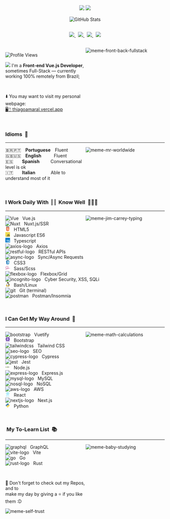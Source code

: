 <div align="center"><picture>
    <source media="(prefers-color-scheme: dark)" srcset="https://readme-typing-svg.herokuapp.com?font=Inter&size=38&duration=3500&pause=1500&color=F7F7F7&center=true&vCenter=true&width=800&lines=Hi+there%2C+I'm+%40it-jhack;I'm+a+Front-end+Vue.js+Developer" />
    <img src="https://readme-typing-svg.herokuapp.com?font=Inter&size=38&duration=3500&pause=1500&color=000000&center=true&vCenter=true&width=800&lines=Hi+there%2C+I'm+%40it-jhack;I'm+a+Front-end+Vue.js+Developer" />
  </picture>
  <picture>
    <source media="(prefers-color-scheme: dark)" srcset="https://readme-typing-svg.herokuapp.com?font=Inter&size=28&duration=3000&pause=2000&color=F7F7F7&center=true&vCenter=true&width=800&lines=I+hope+you+find+what+you're+looking+for+in+here+%F0%9F%99%82;With+some+experience+in+Back-end+and+Cyber+Security+too" />
    <img src="https://readme-typing-svg.herokuapp.com?font=Inter&size=28&duration=3000&pause=2000&color=000000&center=true&vCenter=true&width=800&lines=I+hope+you+find+what+you're+looking+for+in+here+%F0%9F%99%82;With+some+background+in+Back-end+and+Cyber+Security+too" />
  </picture>
</div>

<br>

<div align="center">
  <picture>
    <source media="(prefers-color-scheme: dark)" srcset="https://github-readme-stats.vercel.app/api?username=it-jhack&show_icons=true&theme=gotham" />
    <img src="https://github-readme-stats.vercel.app/api?username=it-jhack&show_icons=true" alt="GitHub Stats">
  </picture>
</div>

<br>

<p align="center"> 
  <a href="https://www.linkedin.com/in/tpamaral/?locale=en_US">
    <img src="https://img.shields.io/badge/linkedin-%230077B5.svg?&style=for-the-badge&logo=linkedin&logoColor=white" />
  </a>&nbsp;
  <a href="https://www.instagram.com/thiago_amaral_0x539">
    <img src="https://img.shields.io/badge/instagram-%23E4405F.svg?&style=for-the-badge&logo=instagram&logoColor=white" />        
  </a>&nbsp;
  <a href="https://wa.me/5514998416457">
    <img src="https://img.shields.io/badge/WhatsApp-25D366?style=for-the-badge&logo=whatsapp&logoColor=white" />
  </a>&nbsp;
  <a href="https://www.reddit.com/user/it_jhack">
    <img src="https://img.shields.io/badge/Reddit-FF4500?style=for-the-badge&logo=reddit&logoColor=white" />
  </a>
</p>

<br>

<img align="right" src="https://user-images.githubusercontent.com/74467166/199714875-b9572d0d-2008-4ce4-9c2f-b0754ad9ece1.png" alt="meme-front-back-fullstack" height="200" width="250" />

![Profile Views](https://komarev.com/ghpvc/?username=it-jhack)

<p>
  <img src="https://media.giphy.com/media/hvRJCLFzcasrR4ia7z/giphy.gif" width="20" />
  I'm a <b>Front-end Vue.js Developer</b>, sometimes Full-Stack — currently working 100% remotely from Brazil;
</p>

<br>

<p>
  ⬇️ You may want to visit my personal webpage:
  <a href="https://thiagoamaral.vercel.app/" target="_blank">
    <br>
    🖥️🖱️ thiagoamaral.vercel.app
  </a>
</p>

<br>

### <b>Idioms</b>&nbsp;&nbsp;💬
<hr>
<img align="right" src="https://user-images.githubusercontent.com/74467166/199714884-023c31b5-46e2-49c1-aa54-f11c28724998.png" alt="meme-mr-worldwide" height="150" width="250" />
<!-- not using table tags because I don't like github's markdown/html table :P -->
🇧🇷🇵🇹&emsp;<b>Portuguese</b>&emsp;Fluent<br>
🇬🇧🇺🇸&emsp;<b>English</b>&emsp;&emsp;&nbsp;&nbsp;&nbsp;Fluent<br>
🇪🇸&emsp;&emsp;<b>Spanish</b>&emsp;&emsp;&ensp;Conversational level is ok<br>
🇮🇹&emsp;&emsp;<b>Italian</b>&emsp;&emsp;&emsp;&ensp;Able to understand most of it<br>

<br>
<br>

###  <b> I Work Daily With&nbsp;&nbsp;|&nbsp;|&nbsp;&nbsp;Know Well</b>&nbsp;&nbsp;👨🏻‍💻
<hr>
<img align="right" src="https://media.tenor.com/pVwOAuOdI4MAAAAC/jim-carrey-bruce-almighty.gif" alt="meme-jim-carrey-typing" height="150" width="250" />
<p>
  <img src="https://cdn.jsdelivr.net/gh/devicons/devicon/icons/vuejs/vuejs-original.svg" alt="Vue" width="15" height="15" />
  &nbsp;&nbsp;Vue.js<br>

  <img src="https://cdn.jsdelivr.net/gh/devicons/devicon/icons/nuxtjs/nuxtjs-original.svg" alt="Nuxt" width="15" height="15"  />
  &nbsp;&nbsp;Nuxt.js/SSR<br>

  <img src="https://raw.githubusercontent.com/devicons/devicon/master/icons/html5/html5-original-wordmark.svg" alt="html5" width="15" height="15"/>
  &nbsp;&nbsp;HTML5<br>

  <img src="https://raw.githubusercontent.com/devicons/devicon/master/icons/javascript/javascript-original.svg" alt="javascript" width="15" height="15"/>
  &nbsp;&nbsp;Javascript ES6<br>

  <img src="https://raw.githubusercontent.com/devicons/devicon/master/icons/typescript/typescript-original.svg" alt="typescript" width="15" height="15"/>
  &nbsp;&nbsp;Typescript<br>

  <img src="https://user-images.githubusercontent.com/74467166/199714985-419a3994-9c80-4475-9d15-edb6a28b39f1.png" alt="axios-logo" width="15" height="15" />
  &nbsp;&nbsp;Axios<br>

  <img src="https://user-images.githubusercontent.com/74467166/199715002-55fd1886-64d5-4f69-affc-dc96b8d6070f.png" alt="restful-logo" width="15" height="15" />
  &nbsp;&nbsp;RESTful APIs<br>

  <img src="https://user-images.githubusercontent.com/74467166/199714979-2f71982c-cb18-46c5-b410-a97a5d4e8b9a.png" alt="async-logo" width="15" height="15" />
  &nbsp;&nbsp;Sync/Async Requests<br>

  <img src="https://raw.githubusercontent.com/devicons/devicon/master/icons/css3/css3-original-wordmark.svg" alt="css3" width="15" height="15"/>
  &nbsp;&nbsp;CSS3<br>

  <img src="https://raw.githubusercontent.com/devicons/devicon/master/icons/sass/sass-original.svg" alt="sass" width="15" height="15"/>
  &nbsp;&nbsp;Sass/Scss<br>

  <img src="https://user-images.githubusercontent.com/74467166/199714992-f1bab8fc-f8b2-467c-9526-e2100246ae3a.png" alt="flexbox-logo" width="15" height="15" />
  &nbsp;&nbsp;Flexbox/Grid<br>

  <img src="https://user-images.githubusercontent.com/74467166/199714993-cf4cba78-fa57-45b2-a8da-c40c99dbce57.png" alt="incognito-logo" width="15" height="15" />
  &nbsp;&nbsp;Cyber Security, XSS, SQLi<br>

  <img src="https://raw.githubusercontent.com/devicons/devicon/master/icons/linux/linux-original.svg" alt="linux" width="15" height="15"/>
  &nbsp;&nbsp;Bash/Linux<br>

  <img src="https://www.vectorlogo.zone/logos/git-scm/git-scm-icon.svg" alt="git" width="15" height="15"/>
  &nbsp;&nbsp;Git (terminal)<br>

  <img src="https://www.vectorlogo.zone/logos/getpostman/getpostman-icon.svg" alt="postman" width="15" height="15"/>
  &nbsp;&nbsp;Postman/Insomnia<br>
</p>
<br>

### <b>I Can Get My Way Around</b>&nbsp;&nbsp;🤔
<hr>
<img align="right" src="https://media.tenor.com/5vo_w_jDfwgAAAAC/calculation-math.gif" alt="meme-math-calculations" height="150" width="250" />
<p>
  <img src="https://cdn.jsdelivr.net/gh/devicons/devicon/icons/vuetify/vuetify-original.svg" alt="bootstrap" width="15" height="15" />
  &nbsp;&nbsp;Vuetify<br>

  <img src="https://raw.githubusercontent.com/devicons/devicon/master/icons/bootstrap/bootstrap-plain-wordmark.svg" alt="bootstrap" width="15" height="15"/>
  &nbsp;&nbsp;Bootstrap<br>

  <img src="https://cdn.jsdelivr.net/gh/devicons/devicon/icons/tailwindcss/tailwindcss-plain.svg" alt="tailwindcss" height="15" width="15"/>
  &nbsp;&nbsp;Tailwind CSS<br>

  <img src="https://user-images.githubusercontent.com/74467166/199715009-1956e3c9-0839-413c-93e3-99d93d12aa50.png" alt="seo-logo" width="15" height="15" />
  &nbsp;&nbsp;SEO<br>

  <img src="https://user-images.githubusercontent.com/74467166/199714987-c1c1208d-e32f-47eb-af34-702ddf35ae5d.png" alt="cypress-logo" width="15" height="15" />
  &nbsp;&nbsp;Cypress<br>

  <img src="https://www.vectorlogo.zone/logos/jestjsio/jestjsio-icon.svg" alt="jest" width="15" height="15"/>
  &nbsp;&nbsp;Jest<br>

  <img src="https://raw.githubusercontent.com/devicons/devicon/master/icons/nodejs/nodejs-original-wordmark.svg" alt="nodejs" width="15" height="15"/>
  &nbsp;&nbsp;Node.js<br>

  <img src="https://user-images.githubusercontent.com/74467166/199714991-1ae62d5b-0fd0-415a-b45d-896e5f753a58.png" alt="express-logo" width="15" height="15" />
  &nbsp;&nbsp;Express.js<br>

  <img src="https://user-images.githubusercontent.com/74467166/199714997-924bbf19-f0b7-4b9e-9294-bb2496cd1bde.png" alt="mysql-logo" width="15" height="15" />
  &nbsp;&nbsp;MySQL<br>

  <img src="https://user-images.githubusercontent.com/74467166/199715002-55fd1886-64d5-4f69-affc-dc96b8d6070f.png" alt="nosql-logo" width="15" height="15" />
  &nbsp;&nbsp;NoSQL<br>

  <img src="https://user-images.githubusercontent.com/74467166/199714982-35750214-1081-4806-8f69-dfecac9d398c.png" alt="aws-logo" width="15" height="15" />
  &nbsp;&nbsp;AWS<br>

  <img src="https://raw.githubusercontent.com/devicons/devicon/master/icons/react/react-original-wordmark.svg" alt="react" width="15" height="15"/>
  &nbsp;&nbsp;React<br>

  <img src="https://user-images.githubusercontent.com/74467166/199715001-2a7c6722-15be-4bca-b16e-a116ba06a5e1.png" alt="nextjs-logo" width="15" height="15" />
  &nbsp;&nbsp;Next.js<br>

  <img src="https://raw.githubusercontent.com/devicons/devicon/master/icons/python/python-original.svg" alt="python" width="15" height="15"/>
  &nbsp;&nbsp;Python<br>
</p>
<br>

### <b>&nbsp;My To-Learn List</b>&nbsp;&nbsp;📚
<hr>
<img align="right" src="https://media.tenor.com/FhFTkkI6t1QAAAAS/learning-reading.gif" alt="meme-baby-studying" height="150" width="250" />
<p>
  <img src="https://www.vectorlogo.zone/logos/graphql/graphql-icon.svg" alt="graphql" width="15" height="15"/>
  &nbsp;&nbsp;GraphQL<br>

  <img src="https://user-images.githubusercontent.com/74467166/199715011-1d9dca3f-5f1c-490e-a1cb-f221681ce89b.png" alt="vite-logo" width="15" height="15" />
  &nbsp;&nbsp;Vite<br>

  <img src="https://cdn.jsdelivr.net/gh/devicons/devicon/icons/go/go-original-wordmark.svg" alt="go" width="15" height="15" />
  &nbsp;&nbsp;Go<br>

  <img src="https://user-images.githubusercontent.com/74467166/199715006-b4acc9a1-33fd-4dac-9d2f-dd3b1f24b815.png" alt="rust-logo" width="15" height="15" />
  &nbsp;&nbsp;Rust<br>
</p>

<br>

<p>
  🔎 Don't forget to check out my Repos, and to <br>make my day by giving a ⭐ if you like them :D
</p>
<img src="https://user-images.githubusercontent.com/74467166/199714892-a3f3c07e-9f4f-4068-9d77-77184ec7b8a2.png" alt="meme-self-trust" height="250" width="300" />
